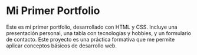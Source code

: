 # Mi Primer Portfolio

Este es mi primer portfolio, desarrollado con HTML y CSS. Incluye una presentación personal, una tabla con tecnologías y hobbies, y un formulario de contacto. Este proyecto es una práctica formativa que me permite aplicar conceptos básicos de desarrollo web.
